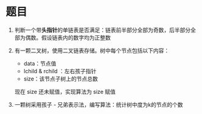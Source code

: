 # 题目
1. 判断一个带**头指针**的单链表是否满足：链表前半部分全部为奇数，后半部分全部为偶数。假设链表内的数字均为正整数

2. 有一颗二叉树，使用二叉链表存储。树中每个节点包括以下内容：

   - data：节点值
   - lchild & rchild ：左右孩子指针
   - size：该节点子树上的节点总数

   现在 size 还未赋值，实现算法为 size 赋值

3. 一颗树采用孩子 - 兄弟表示法，编写算法：统计树中度为k的节点的个数